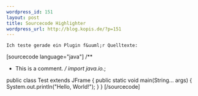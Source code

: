 ```yaml
--- 
wordpress_id: 151
layout: post
title: Sourcecode Highlighter
wordpress_url: http://blog.kopis.de/?p=151
---
```


    Ich teste gerade ein Plugin f&uuml;r Quelltexte:

[sourcecode language="java"]
/**
 * This is a comment.
 */
import java.io.*;

public class Test extends JFrame {
    public static void main(String... args) {
        System.out.println("Hello, World!");
    }
}
[/sourcecode]
  
